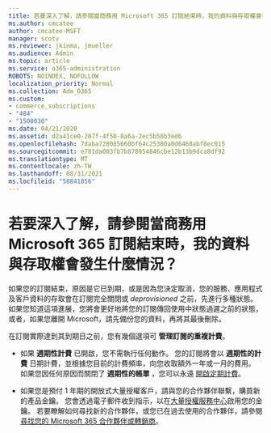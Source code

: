 ```yaml
---
title: 若要深入了解，請參閱當商務用 Microsoft 365 訂閱結束時，我的資料與存取權會發生什麼情況？
ms.author: cmcatee
author: cmcatee-MSFT
manager: scotv
ms.reviewer: jkinma, jmueller
ms.audience: Admin
ms.topic: article
ms.service: o365-administration
ROBOTS: NOINDEX, NOFOLLOW
localization_priority: Normal
ms.collection: Adm_O365
ms.custom:
- commerce_subscriptions
- "484"
- "1500030"
ms.date: 04/21/2020
ms.assetid: d2a41ce0-207f-4f50-8a6a-2ec5b56b3ed6
ms.openlocfilehash: 7daba728085660bf64c25380a0d6468abf8ec015
ms.sourcegitcommit: e781da003fb7b878854846cbe12b13b9dca8df92
ms.translationtype: MT
ms.contentlocale: zh-TW
ms.lasthandoff: 08/31/2021
ms.locfileid: "58841856"
---
```

# <a name="what-happens-to-my-data-and-access-when-my-microsoft-365-for-business-subscription-ends"></a>若要深入了解，請參閱當商務用 Microsoft 365 訂閱結束時，我的資料與存取權會發生什麼情況？

如果您的訂閱結束，原因是它已到期，或是因為您決定取消，您的服務、應用程式及客戶資料的存取會在訂閱完全關閉或  *deprovisioned*  之前，先進行多種狀態。 如果您知道這項進展，您將會更好地將您的訂閱傳回使用中狀態過遲之前的狀態，或者，如果您離開 Microsoft，請先備份您的資料，再將其最後刪除。
  
在訂閱實際達到其到期日之前，您有幾個選項可 **管理訂閱的重複計費**。
  
- 如果 **週期性計費** 已開啟，您不需執行任何動作。 您的訂閱將會以 **週期性的計費** 日期計費，並根據您目前的計費頻率，向您收取額外一年或一月的費用。 如果您因任何原因而關閉了 **週期性的帳單** ，您可以永遠 [開啟定期計費](https://docs.microsoft.com/microsoft-365/commerce/subscriptions/renew-your-subscription#turn-recurring-billing-off-or-on)。

- 如果您是預付 1 年期的開放式大量授權客戶，請與您的合作夥伴聯繫，購買新的產品金鑰。 您會透過電子郵件收到指示，以在[大量授權服務中心](https://go.microsoft.com/fwlink/p/?LinkID=282016)啟用您的金鑰。 若要瞭解如何尋找新的合作夥伴，或您已在過去使用的合作夥伴，請參閱[尋找您的 Microsoft 365 合作夥伴或轉銷商](https://docs.microsoft.com/microsoft-365/admin/manage/find-your-partner-or-reseller)。